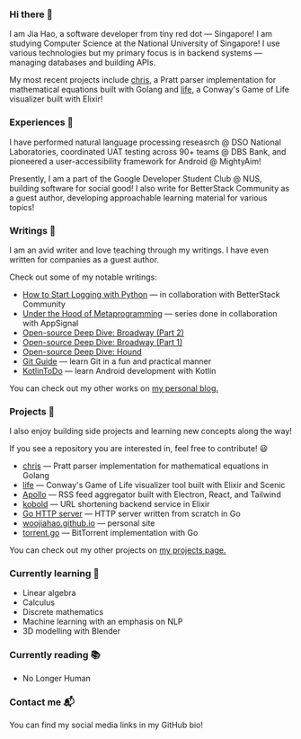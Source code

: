 ### Hi there 👋

I am Jia Hao, a software developer from tiny red dot — Singapore! I am studying Computer Science at the National University of Singapore! I use various technologies but my primary focus is in backend systems — managing databases and building APIs. 

My most recent projects include [chris](https://github.com/woojiahao/chris), a Pratt parser implementation for mathematical equations built with Golang and [life](https://github.com/woojiahao/life), a Conway's Game of Life visualizer built with Elixir! 

### Experiences 💼

I have performed natural language processing reseasrch @ DSO National Laboratories, coordinated UAT testing across 90+ teams @ DBS Bank, and pioneered a user-accessibility framework for Android @ MightyAim!

Presently, I am a part of the Google Developer Student Club @ NUS, building software for social good! I also write for BetterStack Community as a guest author, developing approachable learning material for various topics!

### Writings 📝

I am an avid writer and love teaching through my writings. I have even written for companies as a guest author. 

Check out some of my notable writings:

- [How to Start Logging with Python](https://betterstack.com/community/guides/logging/how-to-start-logging-with-python/) — in collaboration with BetterStack Community
- [Under the Hood of Metaprogramming](https://blog.appsignal.com/category/under-the-hood-of-metaprogramming.html) — series done in collaboration with AppSignal
- [Open-source Deep Dive: Broadway (Part 2)](https://woojiahao.com/blog/posts/open-source-deep-dive-broadway-part-2)
- [Open-source Deep Dive: Broadway (Part 1)](https://woojiahao.com/blog/posts/open-source-deep-dive-broadway-part-1)
- [Open-source Deep Dive: Hound](https://woojiahao.com/blog/posts/open-source-deep-dive-hound)
- [Git Guide](https://learngit.woojiahao.com) — learn Git in a fun and practical manner
- [KotlinToDo](https://woojiahao.com/KotlinToDo) — learn Android development with Kotlin

You can check out my other works on [my personal blog.](https://woojiahao.com/blog)

### Projects 🔭

I also enjoy building side projects and learning new concepts along the way!

If you see a repository you are interested in, feel free to contribute! 😃

- [chris](https://github.com/woojiahao/chris) — Pratt parser implementation for mathematical equations in Golang
- [life](https://github.com/woojiahao/life) — Conway's Game of Life visualizer tool built with Elixir and Scenic
- [Apollo](https://github.com/woojiahao/apollo) — RSS feed aggregator built with Electron, React, and Tailwind
- [kobold](https://github.com/woojiahao/kobold) — URL shortening backend service in Elixir
- [Go HTTP server](https://github.com/woojiahao/go-http-server) — HTTP server written from scratch in Go
- [woojiahao.github.io](https://woojiahao.github.io) — personal site
- [torrent.go](https://github.com/woojiahao/torrent.go) — BitTorrent implementation with Go

You can check out my other projects on [my projects page.](https://woojiahao.com/projects)

### Currently learning 🌱

- Linear algebra
- Calculus
- Discrete mathematics
- Machine learning with an emphasis on NLP
- 3D modelling with Blender <!-- Add link to project previews -->

### Currently reading 📚

- No Longer Human

### Contact me 📬

You can find my social media links in my GitHub bio!

